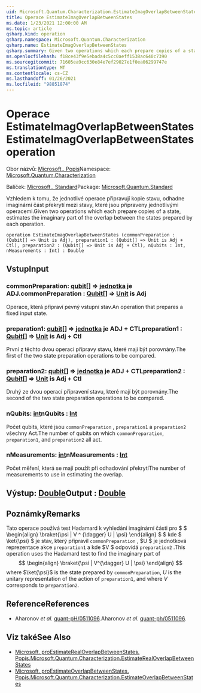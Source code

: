 ```yaml
---
uid: Microsoft.Quantum.Characterization.EstimateImagOverlapBetweenStates
title: Operace EstimateImagOverlapBetweenStates
ms.date: 1/23/2021 12:00:00 AM
ms.topic: article
qsharp.kind: operation
qsharp.namespace: Microsoft.Quantum.Characterization
qsharp.name: EstimateImagOverlapBetweenStates
qsharp.summary: Given two operations which each prepare copies of a state, estimates the imaginary part of the overlap between the states prepared by each operation.
ms.openlocfilehash: f18ce43f9e5ebada4c5cc0aeff1538ac640c7390
ms.sourcegitcommit: 71605ea9cc630e84e7ef29027e1f0ea06299747e
ms.translationtype: MT
ms.contentlocale: cs-CZ
ms.lasthandoff: 01/26/2021
ms.locfileid: "98851874"
---
```

# <a name="estimateimagoverlapbetweenstates-operation"></a><span data-ttu-id="e653a-102">Operace EstimateImagOverlapBetweenStates</span><span class="sxs-lookup"><span data-stu-id="e653a-102">EstimateImagOverlapBetweenStates operation</span></span>

<span data-ttu-id="e653a-103">Obor názvů: [Microsoft.. Popis](xref:Microsoft.Quantum.Characterization)</span><span class="sxs-lookup"><span data-stu-id="e653a-103">Namespace: [Microsoft.Quantum.Characterization](xref:Microsoft.Quantum.Characterization)</span></span>

<span data-ttu-id="e653a-104">Balíček: [Microsoft.. Standard](https://nuget.org/packages/Microsoft.Quantum.Standard)</span><span class="sxs-lookup"><span data-stu-id="e653a-104">Package: [Microsoft.Quantum.Standard](https://nuget.org/packages/Microsoft.Quantum.Standard)</span></span>


<span data-ttu-id="e653a-105">Vzhledem k tomu, že jednotlivé operace připravují kopie stavu, odhadne imaginární část překrytí mezi stavy, které jsou připraveny jednotlivými operacemi.</span><span class="sxs-lookup"><span data-stu-id="e653a-105">Given two operations which each prepare copies of a state, estimates the imaginary part of the overlap between the states prepared by each operation.</span></span>

```qsharp
operation EstimateImagOverlapBetweenStates (commonPreparation : (Qubit[] => Unit is Adj), preparation1 : (Qubit[] => Unit is Adj + Ctl), preparation2 : (Qubit[] => Unit is Adj + Ctl), nQubits : Int, nMeasurements : Int) : Double
```


## <a name="input"></a><span data-ttu-id="e653a-106">Vstup</span><span class="sxs-lookup"><span data-stu-id="e653a-106">Input</span></span>

### <a name="commonpreparation--qubit--unit--is-adj"></a><span data-ttu-id="e653a-107">commonPreparation: [qubit](xref:microsoft.quantum.lang-ref.qubit)[] => [jednotka](xref:microsoft.quantum.lang-ref.unit)  je ADJ.</span><span class="sxs-lookup"><span data-stu-id="e653a-107">commonPreparation : [Qubit](xref:microsoft.quantum.lang-ref.qubit)[] => [Unit](xref:microsoft.quantum.lang-ref.unit)  is Adj</span></span>

<span data-ttu-id="e653a-108">Operace, která připraví pevný vstupní stav.</span><span class="sxs-lookup"><span data-stu-id="e653a-108">An operation that prepares a fixed input state.</span></span>


### <a name="preparation1--qubit--unit--is-adj--ctl"></a><span data-ttu-id="e653a-109">preparation1: [qubit](xref:microsoft.quantum.lang-ref.qubit)[] => [jednotka](xref:microsoft.quantum.lang-ref.unit)  je ADJ + CTL</span><span class="sxs-lookup"><span data-stu-id="e653a-109">preparation1 : [Qubit](xref:microsoft.quantum.lang-ref.qubit)[] => [Unit](xref:microsoft.quantum.lang-ref.unit)  is Adj + Ctl</span></span>

<span data-ttu-id="e653a-110">První z těchto dvou operací přípravy stavu, které mají být porovnány.</span><span class="sxs-lookup"><span data-stu-id="e653a-110">The first of the two state preparation operations to be compared.</span></span>


### <a name="preparation2--qubit--unit--is-adj--ctl"></a><span data-ttu-id="e653a-111">preparation2: [qubit](xref:microsoft.quantum.lang-ref.qubit)[] => [jednotka](xref:microsoft.quantum.lang-ref.unit)  je ADJ + CTL</span><span class="sxs-lookup"><span data-stu-id="e653a-111">preparation2 : [Qubit](xref:microsoft.quantum.lang-ref.qubit)[] => [Unit](xref:microsoft.quantum.lang-ref.unit)  is Adj + Ctl</span></span>

<span data-ttu-id="e653a-112">Druhý ze dvou operací přípravení stavu, které mají být porovnány.</span><span class="sxs-lookup"><span data-stu-id="e653a-112">The second of the two state preparation operations to be compared.</span></span>


### <a name="nqubits--int"></a><span data-ttu-id="e653a-113">nQubits: [int](xref:microsoft.quantum.lang-ref.int)</span><span class="sxs-lookup"><span data-stu-id="e653a-113">nQubits : [Int](xref:microsoft.quantum.lang-ref.int)</span></span>

<span data-ttu-id="e653a-114">Počet qubits, které jsou `commonPreparation` , `preparation1` a `preparation2` všechny Act.</span><span class="sxs-lookup"><span data-stu-id="e653a-114">The number of qubits on which `commonPreparation`, `preparation1`, and `preparation2` all act.</span></span>


### <a name="nmeasurements--int"></a><span data-ttu-id="e653a-115">nMeasurements: [int](xref:microsoft.quantum.lang-ref.int)</span><span class="sxs-lookup"><span data-stu-id="e653a-115">nMeasurements : [Int](xref:microsoft.quantum.lang-ref.int)</span></span>

<span data-ttu-id="e653a-116">Počet měření, která se mají použít při odhadování překrytí</span><span class="sxs-lookup"><span data-stu-id="e653a-116">The number of measurements to use in estimating the overlap.</span></span>



## <a name="output--double"></a><span data-ttu-id="e653a-117">Výstup: [Double](xref:microsoft.quantum.lang-ref.double)</span><span class="sxs-lookup"><span data-stu-id="e653a-117">Output : [Double](xref:microsoft.quantum.lang-ref.double)</span></span>



## <a name="remarks"></a><span data-ttu-id="e653a-118">Poznámky</span><span class="sxs-lookup"><span data-stu-id="e653a-118">Remarks</span></span>

<span data-ttu-id="e653a-119">Tato operace používá test Hadamard k vyhledání imaginární části pro $ $ \begin{align} \braket{\psi | V ^ {\dagger} U | \psi} \end{align} $ $ kde $ \ket{\psi} $ je stav, který připravil `commonPreparation` , $U $ je jednotková reprezentace akce `preparation1` a kde $V $ odpovídá `preparation2` .</span><span class="sxs-lookup"><span data-stu-id="e653a-119">This operation uses the Hadamard test to find the imaginary part of $$ \begin{align} \braket{\psi | V^{\dagger} U | \psi} \end{align} $$ where $\ket{\psi}$ is the state prepared by `commonPreparation`, $U$ is the unitary representation of the action of `preparation1`, and where $V$ corresponds to `preparation2`.</span></span>

## <a name="references"></a><span data-ttu-id="e653a-120">Reference</span><span class="sxs-lookup"><span data-stu-id="e653a-120">References</span></span>

- <span data-ttu-id="e653a-121">Aharonov *et al.* [quant-pH/0511096](https://arxiv.org/abs/quant-ph/0511096).</span><span class="sxs-lookup"><span data-stu-id="e653a-121">Aharonov *et al.* [quant-ph/0511096](https://arxiv.org/abs/quant-ph/0511096).</span></span>

## <a name="see-also"></a><span data-ttu-id="e653a-122">Viz také</span><span class="sxs-lookup"><span data-stu-id="e653a-122">See Also</span></span>

- [<span data-ttu-id="e653a-123">Microsoft. proEstimateRealOverlapBetweenStates. Popis.</span><span class="sxs-lookup"><span data-stu-id="e653a-123">Microsoft.Quantum.Characterization.EstimateRealOverlapBetweenStates</span></span>](xref:Microsoft.Quantum.Characterization.EstimateRealOverlapBetweenStates)
- [<span data-ttu-id="e653a-124">Microsoft. proEstimateOverlapBetweenStates. Popis.</span><span class="sxs-lookup"><span data-stu-id="e653a-124">Microsoft.Quantum.Characterization.EstimateOverlapBetweenStates</span></span>](xref:Microsoft.Quantum.Characterization.EstimateOverlapBetweenStates)